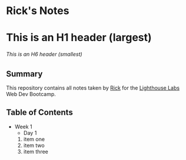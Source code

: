 # Rick's Notes
# This is an H1 header (largest)
###### This is an H6 header (smallest)
## Summary
This repository contains all notes taken by [Rick](https://github.com/RickCarr) for the [Lighthouse Labs](http://lighthouselabs.ca) Web Dev Bootcamp.
## Table of Contents
* Week 1
  * Day 1
  1. item one
  2. item two
  3. item three
